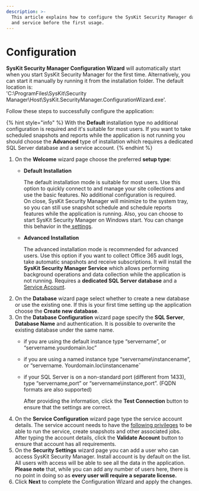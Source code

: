 ```yaml
---
description: >-
  This article explains how to configure the SysKit Security Manager database
  and service before the first usage.
---
```


# Configuration

**SysKit Security Manager Configuration Wizard** will automatically start when you start SysKit Security Manager for the first time. Alternatively, you can start it manually by running it from the installation folder. The default location is:  
'C:\ProgramFiles\SysKit\Security Manager\Host\SysKit.SecurityManager.ConfigurationWizard.exe'.

Follow these steps to successfully configure the application:

{% hint style="info" %}
With the **Default** installation type no additional configuration is required and it's suitable for most users. If you want to take scheduled snapshots and reports while the application is not running you should choose the **Advanced** type of installation which requires a dedicated SQL Server database and a service account.
{% endhint %}

1. On the **Welcome** wizard page choose the preferred **setup type**:
   * **Default Installation**

     The default installation mode is suitable for most users. Use this option to quickly connect to and manage your site collections and use the basic features. No additional configuration is required.  
     On close, SysKit Security Manager will minimize to the system tray, so you can still use snapshot schedule and schedule reports features while the application is running. Also, you can choose to start SysKit Security Manager on Windows start. You can change this behavior in the[ settings](get-to-know-security-manager/settings-screen.md#general-settings).

   * **Advanced Installation**

     The advanced installation mode is recommended for advanced users. Use this option if you want to collect Office 365 audit logs, take automatic snapshots and receive subscriptions. It will install the **SysKit Security Manager Service** which allows performing background operations and data collection while the application is not running. Requires a **dedicated SQL Server database** and a [Service Account](requirements/user-permissions-requirements.md#service-account-permissions).
2. On the **Database** wizard page select whether to create a new database or use the existing one. If this is your first time setting up the application choose the **Create new database**.
3. On the **Database Configuration** wizard page specify the **SQL Server**, **Database Name** and authentication. It is possible to overwrite the existing database under the same name.
   * if you are using the default instance type “servername”, or “servername.yourdomain.loc”
   * if you are using a named instance type “servername\instancename”, or “servername. Yourdomain.loc\instancenameˇ 
   * if your SQL Server is on a non-standard port \(different from 1433\), type “servername,port” or “servername\instance,port”. \(FQDN formats are also supported\)

     After providing the information, click the **Test Connection** button to ensure that the settings are correct.
4. On the **Service Configuration** wizard page type the service account details. The service account needs to have the [following privileges](requirements/user-permissions-requirements.md#service-account-permissions) to be able to run the service, create snapshots and other associated jobs. After typing the account details, click the **Validate Account** button to ensure that account has all requirements.
5. On the **Security Settings** wizard page you can add a user who can access SysKit Security Manager. Install account is by default on the list. All users with access will be able to see all the data in the application. **Please note** that, while you can add any number of users here, there is no point in doing so as **every user will require a separate license.** 
6. Click **Next** to complete the Configuration Wizard and apply the changes.

